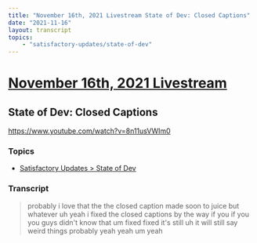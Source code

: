 ```yaml
---
title: "November 16th, 2021 Livestream State of Dev: Closed Captions"
date: "2021-11-16"
layout: transcript
topics:
    - "satisfactory-updates/state-of-dev"
---
```

# [November 16th, 2021 Livestream](../2021-11-16.md)
## State of Dev: Closed Captions
https://www.youtube.com/watch?v=8n11usVWIm0

### Topics
* [Satisfactory Updates > State of Dev](../topics/satisfactory-updates/state-of-dev.md)

### Transcript

> probably i love that the the closed caption made soon to juice but whatever uh yeah i fixed the closed captions by the way if you if you you guys didn't know that um fixed fixed it's still uh it will still say weird things probably yeah yeah um yeah
